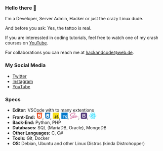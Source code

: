 ### Hello there 👋

I'm a Developer, Server Admin, Hacker or just the crazy Linux dude.

And before you ask: Yes, the tattoo is real.

If you are interessted in coding tutorials, feel free to watch one of my crash courses on [YouTube](https://www.youtube.com/channel/UC7bRlNSCSDqgOwyt5ZxnPfA).

For collaborations you can reach me at <hackandcode@web.de>.

### My Social Media
* [Twitter](https://twitter.com/hackandcode)
* [Instagram](https://www.instagram.com/hackandcode/)
* [YouTube](https://www.youtube.com/channel/UC7bRlNSCSDqgOwyt5ZxnPfA)

### Specs

* **Editor:** VSCode with to many extentions
* **Front-End:** <img src="./logos/HTML.png" height="20">, <img src="./logos/CSS.png" height="20">, <img src="./logos/JS.png" height="20">, <img src="./logos/TS.png" height="20">, <img src="./logos/sass.svg" height="20">, <img src="./logos/Bootstrap.png" height="20">, <img src="./logos/React.png" height="20">
* **Back-End:** Python, PHP
* **Databases:** SQL (MariaDB, Oracle), MongoDB
* **Other Languages:** C, C#
* **Tools:** Git, Docker
* **OS:** Debian, Ubuntu and other Linux Distros (kinda Distrohopper)
